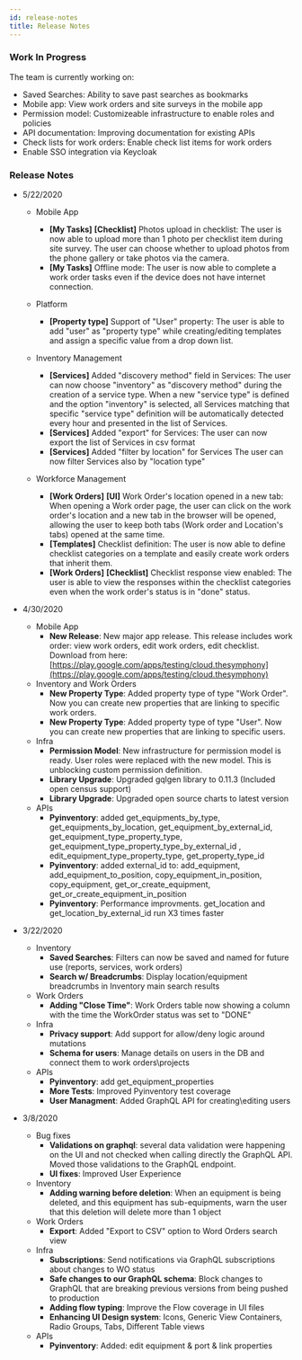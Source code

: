 ```yaml
---
id: release-notes
title: Release Notes
---
```


### Work In Progress

The team is currently working on:
* Saved Searches: Ability to save past searches as bookmarks
* Mobile app: View work orders and site surveys in the mobile app
* Permission model: Customizeable infrastructure to enable roles and policies
* API documentation: Improving documentation for existing APIs
* Check lists for work orders: Enable check list items for work orders
* Enable SSO integration via Keycloak


### Release Notes
* 5/22/2020
    * Mobile App
        * **[My Tasks]** **[Checklist]**	Photos upload in checklist:	The user is now able to upload more than 1 photo per checklist item during site survey. The user can choose whether to upload photos from the phone gallery or take photos via the camera.
        * **[My Tasks]**	Offline mode:	The user is now able to complete a work order tasks even if the device does not have internet connection.
    
    * Platform
        * **[Property type]**	Support of "User" property:	The user is able to add "user" as "property type" while creating/editing templates and assign a specific value from a drop down list.
		
    * Inventory Management
    	* **[Services]** Added "discovery method" field in Services:	The user can now choose "inventory" as "discovery method" during the creation of a service type. When a new "service type" is defined and the option "inventory" is selected, all Services  matching that specific "service type" definition will be automatically detected every hour and presented in the list of Services.
        * **[Services]**	Added "export" for Services: The user can now export the list of Services in csv format
        * **[Services]**	Added "filter by location" for Services	The user can now filter Services also by "location type"
    
    * Workforce Management
        * **[Work Orders]** **[UI]** 	Work Order's location opened in a new tab: When opening a Work order page, the user can click on the work order's location and a new tab in the browser will be opened, allowing the user to keep both tabs (Work order and Location's tabs) opened at the same time.  	
        * **[Templates]**	Checklist definition: The user is now able to define checklist categories on a template and easily create work orders that inherit them. 
        * **[Work Orders]** **[Checklist]**	Checklist response view enabled: The user is able to view the responses within the checklist categories even when the work order's status is in "done" status.
     
* 4/30/2020
    * Mobile App
        * **New Release**: New major app release. This release includes work order: view work orders, edit work orders, edit checklist. Download from here: [https://play.google.com/apps/testing/cloud.thesymphony](https://play.google.com/apps/testing/cloud.thesymphony)
    * Inventory and Work Orders
        * **New Property Type**: Added property type of type "Work Order". Now you can create new properties that are linking to specific work orders.
        * **New Property Type**: Added property type of type "User". Now you can create new properties that are linking to specific users.
    * Infra
        * **Permission Model**: New infrastructure for permission model is ready. User roles were replaced with the new model. This is unblocking custom permission definition.
        * **Library Upgrade**: Upgraded gqlgen library to 0.11.3 (Included open census support)
        * **Library Upgrade**: Upgraded open source charts to latest version
    * APIs
        * **Pyinventory**: added get_equipments_by_type, get_equipments_by_location, get_equipment_by_external_id, get_equipment_type_property_type, get_equipment_type_property_type_by_external_id , edit_equipment_type_property_type, get_property_type_id 
        * **Pyinventory**: added external_id to: add_equipment, add_equipment_to_position, copy_equipment_in_position, copy_equipment, get_or_create_equipment, get_or_create_equipment_in_position
        * **Pyinventory**: Performance improvments. get_location and get_location_by_external_id run X3 times faster

* 3/22/2020
    * Inventory
        * **Saved Searches**: Filters can now be saved and named for future use (reports, services, work orders)
        * **Search w/ Breadcrumbs**: Display location/equipment breadcrumbs in Inventory main search results
    * Work Orders
        * **Adding "Close Time"**: Work Orders table now showing a column with the time the WorkOrder status was set to "DONE"
    * Infra
        * **Privacy support**: Add support for allow/deny logic around mutations
        * **Schema for users**: Manage details on users in the DB and connect them to work orders\projects
    * APIs
        * **Pyinventory**: add get_equipment_properties
        * **More Tests**: Improved Pyinventory test coverage
        * **User Managment**: Added GraphQL API for creating\editing users
       
       
* 3/8/2020
    * Bug fixes
        * **Validations on graphql**: several data validation were happening on the UI and not checked when calling directly the GraphQL API. Moved those validations to the GraphQL endpoint.
        * **UI fixes**: Improved User Experience
    * Inventory
        * **Adding warning before deletion**: When an equipment is being deleted, and this equipment has sub-equipments, warn the user that this deletion will delete more than 1 object
    * Work Orders
        * **Export**: Added "Export to CSV" option to Word Orders search view
    * Infra
        * **Subscriptions**: Send notifications via GraphQL subscriptions about changes to WO status
        * **Safe changes to our GraphQL schema**: Block changes to GraphQL that are breaking previous versions from being pushed to production
        * **Adding flow typing**: Improve the Flow coverage in UI files
        * **Enhancing UI Design system**: Icons, Generic View Containers, Radio Groups, Tabs, Different Table views
    * APIs
        * **Pyinventory**: Added: edit equipment & port & link properties